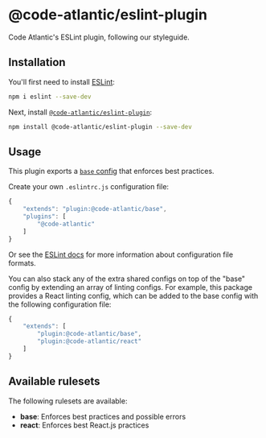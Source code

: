# @code-atlantic/eslint-plugin

Code Atlantic's ESLint plugin, following our styleguide.

## Installation

You'll first need to install [ESLint](http://eslint.org):

```bash
npm i eslint --save-dev
```

Next, install [`@code-atlantic/eslint-plugin`](https://github.com/code-atlantic/coding-standards/tree/master/packages/eslint-plugin):

```bash
npm install @code-atlantic/eslint-plugin --save-dev
```

## Usage

This plugin exports a [`base` config](index.js) that enforces best practices.

Create your own `.eslintrc.js` configuration file:

```js
{
	"extends": "plugin:@code-atlantic/base",
	"plugins": [
		"@code-atlantic"
	]
}
```

Or see the [ESLint docs](http://eslint.org/docs/user-guide/configuring.html#configuration-file-formats) for more information about configuration file formats.

You can also stack any of the extra shared configs on top of the "base" config by extending an array of linting configs. For example, this package provides a React linting config, which can be added to the base config with the following configuration file:

```js
{
	"extends": [
		"plugin:@code-atlantic/base",
		"plugin:@code-atlantic/react"
	]
}
```

## Available rulesets

The following rulesets are available:

*   **base**: Enforces best practices and possible errors
*   **react**: Enforces best React.js practices
